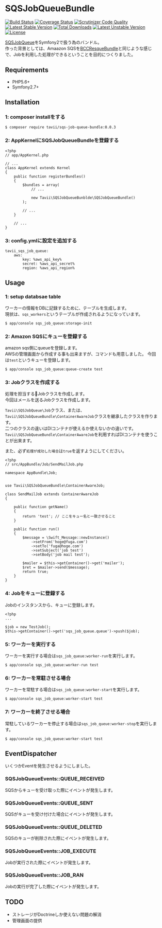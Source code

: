 # SQSJobQueueBundle
[![Build Status](https://travis-ci.org/tavii/SQSJobQueueBundle.svg)](https://travis-ci.org/tavii/SQSJobQueueBundle)
[![Coverage Status](https://coveralls.io/repos/tavii/SQSJobQueueBundle/badge.svg?branch=master)](https://coveralls.io/r/tavii/SQSJobQueueBundle?branch=master)
[![Scrutinizer Code Quality](https://scrutinizer-ci.com/g/tavii/SQSJobQueueBundle/badges/quality-score.png?b=master)](https://scrutinizer-ci.com/g/tavii/SQSJobQueueBundle/?branch=master)
[![Latest Stable Version](https://poser.pugx.org/tavii/sqs-job-queue-bundle/v/stable.svg)](https://packagist.org/packages/tavii/sqs-job-queue-bundle) [![Total Downloads](https://poser.pugx.org/tavii/sqs-job-queue-bundle/downloads.svg)](https://packagist.org/packages/tavii/sqs-job-queue-bundle) [![Latest Unstable Version](https://poser.pugx.org/tavii/sqs-job-queue-bundle/v/unstable.svg)](https://packagist.org/packages/tavii/sqs-job-queue-bundle) [![License](https://poser.pugx.org/tavii/sqs-job-queue-bundle/license.svg)](https://packagist.org/packages/tavii/sqs-job-queue-bundle)

[SQSJobQueue](https://github.com/tavii/SQSJobQueue)をSymfony2で扱う為のバンドル。  
作った背景としては、Amaazon SQSを[BCCResqueBundle](https://github.com/michelsalib/BCCResqueBundle)と同じような感じで、Jobを利用した処理ができるということを目的につくりました。

## Requirements

- PHP5.6+
- Symfony2.7+

## Installation

### 1: composer installをする

```
$ composer require tavii/sqs-job-queue-bundle:0.0.3
```

### 2: AppKernelにSQSJobQueueBundleを登録する

```
<?php
// app/AppKernel.php

// ...
class AppKernel extends Kernel
{
    public function registerBundles()
    {
        $bundles = array(
            // ...

            new Tavii\SQSJobQueueBunblde\SQSJobQueueBundle()
        );

        // ...
    }

    // ...
}
```

### 3: config.ymlに設定を追加する

```
tavii_sqs_job_queue:
    aws:
        key: %aws_api_key%
        secret: %aws_api_secret%
        region: %aws_api_region%
```


## Usage

### 1: setup databsae table

ワーカーの情報をDBに記録するために、テーブルを生成します。  
現状は、`sqs_workers`というテーブルが作成されるようになっています。

```
$ app/console sqs_job_queue:storage-init
```

### 2: Amazon SQSにキューを登録する

amazon sqs側にqueueを登録します。  
AWSの管理画面から作成する事も出来ますが、コマンドも用意しました。
今回は`test`というキューを登録します。

```
$ app/console sqs_job_queue:queue-create test
```

### 3: Jobクラスを作成する

処理を担当するJobクラスを作成します。  
今回はメールを送るJobクラスを作成します。

`Tavii\SQSJobQueue\Job`クラス、または、`Tavii\SQSJobQueueBundle\ContainerAwareJob`クラスを継承したクラスを作ります。  
二つのクラスの違いはDIコンテナが使えるか使えないかの違いです。  
`Tavii\SQSJobQueueBundle\ContainerAwareJob`を利用すればDIコンテナを使うことが出来ます。

また、必ず`処理が成功した場合`は`true`を返すようにしてください。


```
<?php
// src/AppBundle/Job/SendMailJob.php

namespace AppBundle\Job;


use Tavii\SQSJobQueueBundle\ContainerAwareJob;

class SendMailJob extends ContainerAwareJob
{

    public function getName()
    {
        return 'test'; // ここをキュー名と一致させること
    }

    public function run()
    {
        $message = \Swift_Message::newInstance()
            ->setFrom('hoge@fuga.com')
            ->setTo('fuga@hoge.com')
            ->setSubject('job test')
            ->setBody('job mail test');

        $mailer = $this->getContainer()->get('mailer');
        $ret = $mailer->send($message);
        return true;
    }
}
```


### 4: Jobをキューに登録する

Jobのインスタンスから、キューに登録します。  


```
<?php
...

$job = new TestJob();
$this->getContainer()->get('sqs_job_queue.queue')->push($job);
```

### 5: ワーカーを実行する

ワーカーを実行する場合は`sqs_job_queue:worker-run`を実行します。

````
$ app/console sqs_job_queue:worker-run test
````

### 6: ワーカーを常駐させる場合

ワーカーを常駐する場合は`sqs_job_queue:worker-start`を実行します。

```
$ app/console sqs_job_queue:worker-start test
```


### 7: ワーカーを終了させる場合

常駐しているワーカーを停止する場合は`sqs_job_queue:worker-stop`を実行します。

```
$ app/console sqs_job_queue:worker-start test
```


## EventDispatcher

いくつかEventを発生させるようにしました。

### SQSJobQueueEvents::QUEUE_RECEIVED

SQSからキューを受け取った際にイベントが発生します。

### SQSJobQueueEvents::QUEUE_SENT

SQSがキューを受け付けた場合にイベントが発生します。

### SQSJobQueueEvents::QUEUE_DELETED

SQSのキューが削除された際にイベントが発生します。

### SQSJobQueueEvents::JOB_EXECUTE

Jobが実行された際にイベントが発生します。

### SQSJobQueueEvents::JOB_RAN

Jobの実行が完了した際にイベントが発生します。



## TODO
- ストレージがDoctrineしか使えない問題の解消
- 管理画面の提供
